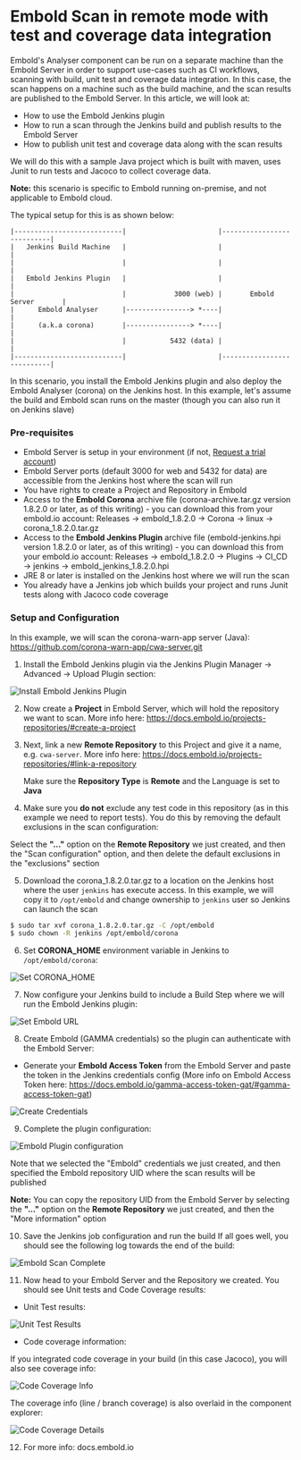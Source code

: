 # Embold Scan in remote mode with test and coverage data integration
Embold's Analyser component can be run on a separate machine than the Embold Server in order to support use-cases such as CI workflows, scanning with build, unit test and coverage data integration.
In this case, the scan happens on a machine such as the build machine, and the scan results are published to the Embold Server.
In this article, we will look at:
- How to use the Embold Jenkins plugin
- How to run a scan through the Jenkins build and publish results to the Embold Server
- How to publish unit test and coverage data along with the scan results

 We will do this with a sample Java project which is built with maven, uses Junit to run tests and Jacoco to collect coverage data.

**Note:** this scenario is specific to Embold running on-premise, and not applicable to Embold cloud.

The typical setup for this is as shown below:

```console
|---------------------------|                       |---------------------------|
|   Jenkins Build Machine   |                       |                           |
|                           |                       |                           |
|   Embold Jenkins Plugin   |                       |                           |
|                           |            3000 (web) |       Embold Server       |
|      Embold Analyser      |----------------> *----|                           |
|      (a.k.a corona)       |----------------> *----|                           |
|                           |           5432 (data) |                           |
|---------------------------|                       |---------------------------|
```
In this scenario, you install the Embold Jenkins plugin and also deploy the Embold Analyser (corona) on the Jenkins host. In this example, let's assume the build and Embold scan runs on the master (though you can also run it on Jenkins slave)


### Pre-requisites
- Embold Server is setup in your environment (if not, [Request a trial account](https://embold.io/on-premise-request))
- Embold Server ports (default 3000 for web and 5432 for data) are accessible from the Jenkins host where the scan will run
- You have rights to create a Project and Repository in Embold
- Access to the **Embold Corona** archive file (corona-archive.tar.gz version 1.8.2.0 or later, as of this writing) - you can download this from your embold.io account:
Releases -> embold_1.8.2.0 -> Corona -> linux -> corona_1.8.2.0.tar.gz
- Access to the **Embold Jenkins Plugin** archive file (embold-jenkins.hpi version 1.8.2.0 or later, as of this writing) - you can download this from your embold.io account: Releases -> embold_1.8.2.0 -> Plugins -> CI_CD -> jenkins -> embold_jenkins_1.8.2.0.hpi
- JRE 8 or later is installed on the Jenkins host where we will run the scan
- You already have a Jenkins job which builds your project and runs Junit tests along with Jacoco code coverage


### Setup and Configuration
In this example, we will scan the corona-warn-app server (Java): https://github.com/corona-warn-app/cwa-server.git

1. Install the Embold Jenkins plugin via the Jenkins Plugin Manager -> Advanced -> Upload Plugin section:

![Install Embold Jenkins Plugin](img/plugin_install.png)

2. Now create a **Project** in Embold Server, which will hold the repository we want to scan. More info here: <https://docs.embold.io/projects-repositories/#create-a-project>

3. Next, link a new **Remote Repository** to this Project and give it a name, e.g. `cwa-server`. More info here: <https://docs.embold.io/projects-repositories/#link-a-repository>
    
    Make sure the **Repository Type** is **Remote** and the Language is set to **Java**

4. Make sure you **do not** exclude any test code in this repository (as in this example we need to report tests). You do this by removing the default exclusions in the scan configuration:

Select the **"..."** option on the **Remote Repository** we just created, and then the "Scan configuration" option, and then delete the default exclusions in the "exclusions" section


5. Download the corona_1.8.2.0.tar.gz to a location on the Jenkins host where the user `jenkins` has execute access. In this example, we will copy it to `/opt/embold` and change ownership to `jenkins` user so Jenkins can launch the scan

```sh
$ sudo tar xvf corona_1.8.2.0.tar.gz -C /opt/embold
$ sudo chown -R jenkins /opt/embold/corona
```

6. Set **CORONA_HOME** environment variable in Jenkins to `/opt/embold/corona`:

![Set CORONA_HOME](img/corona_home.png)

7. Now configure your Jenkins build to include a Build Step where we will run the Embold Jenkins plugin:

![Set Embold URL](img/embold_cfg_init.png)

8. Create Embold (GAMMA credentials) so the plugin can authenticate with the Embold Server:

- Generate your **Embold Access Token** from the Embold Server and paste the token in the Jenkins credentials config (More info on Embold Access Token here: <https://docs.embold.io/gamma-access-token-gat/#gamma-access-token-gat>)

![Create Credentials](img/embold_cfg_creds.png)

9. Complete the plugin configuration:

![Embold Plugin configuration](img/embold_cfg.png)

Note that we selected the "Embold" credentials we just created, and then specified the Embold repository UID where the scan results will be published

**Note:** You can copy the repository UID from the Embold Server by selecting the **"..."** option on the **Remote Repository** we just created, and then the "More information" option

10. Save the Jenkins job configuration and run the build
If all goes well, you should see the following log towards the end of the build:

![Embold Scan Complete](img/embold_scan_complete.png)

11. Now head to your Embold Server and the Repository we created. You should see Unit tests and Code Coverage results:

- Unit Test results:

![Unit Test Results](img/embold_ut.png)

- Code coverage information:

If you integrated code coverage in your build (in this case Jacoco), you will also see coverage info:

![Code Coverage Info](img/embold_cov.png)

The coverage info (line / branch coverage) is also overlaid in the component explorer:

![Code Coverage Details](img/embold_cov_details.png)


12. For more info: docs.embold.io

